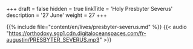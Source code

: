 +++
draft = false
hidden = true
linkTitle = 'Holy Presbyter Severus'
description = '27 June'
weight = 27
+++

{{% include file="content/en/lives/presbyter-severus.md" %}}
{{< audio "https://orthodoxy.sgp1.cdn.digitaloceanspaces.com/fr-augustin/PRESBYTER_SEVERUS.mp3" >}}
